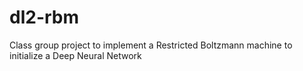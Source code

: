 # dl2-rbm
Class group project to implement a Restricted Boltzmann machine to initialize a Deep Neural Network
